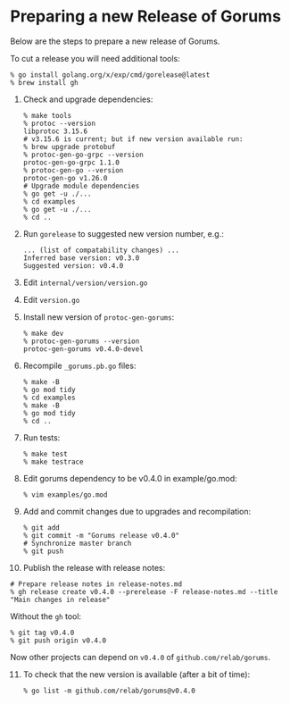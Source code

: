 # Preparing a new Release of Gorums

Below are the steps to prepare a new release of Gorums.

To cut a release you will need additional tools:

```shell
% go install golang.org/x/exp/cmd/gorelease@latest
% brew install gh
```

1. Check and upgrade dependencies:

   ```shell
   % make tools
   % protoc --version
   libprotoc 3.15.6
   # v3.15.6 is current; but if new version available run:
   % brew upgrade protobuf
   % protoc-gen-go-grpc --version
   protoc-gen-go-grpc 1.1.0
   % protoc-gen-go --version
   protoc-gen-go v1.26.0
   # Upgrade module dependencies
   % go get -u ./...
   % cd examples
   % go get -u ./...
   % cd ..
   ```

2. Run `gorelease` to suggested new version number, e.g.:

   ```text
   ... (list of compatability changes) ...
   Inferred base version: v0.3.0
   Suggested version: v0.4.0
   ```

3. Edit `internal/version/version.go`

4. Edit `version.go`

5. Install new version of `protoc-gen-gorums`:

   ```shell
   % make dev
   % protoc-gen-gorums --version
   protoc-gen-gorums v0.4.0-devel
   ```

6. Recompile `_gorums.pb.go` files:

   ```shell
   % make -B
   % go mod tidy
   % cd examples
   % make -B
   % go mod tidy
   % cd ..
   ```

7. Run tests:

   ```shell
   % make test
   % make testrace
   ```

8. Edit gorums dependency to be v0.4.0 in example/go.mod:

   ```shell
   % vim examples/go.mod
   ```

9. Add and commit changes due to upgrades and recompilation:

   ```shell
   % git add
   % git commit -m "Gorums release v0.4.0"
   # Synchronize master branch
   % git push
   ```

10. Publish the release with release notes:

   ```shell
   # Prepare release notes in release-notes.md
   % gh release create v0.4.0 --prerelease -F release-notes.md --title "Main changes in release"
   ```

   Without the `gh` tool:

   ```shell
   % git tag v0.4.0
   % git push origin v0.4.0
   ```

   Now other projects can depend on `v0.4.0` of `github.com/relab/gorums`.

11. To check that the new version is available (after a bit of time):

    ```shell
    % go list -m github.com/relab/gorums@v0.4.0
    ```
